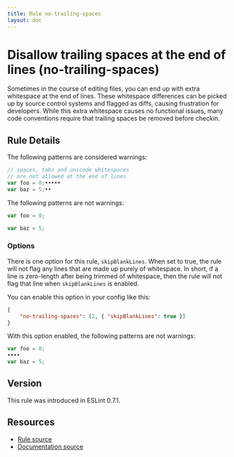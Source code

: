 ```yaml
---
title: Rule no-trailing-spaces
layout: doc
---
```

<!-- Note: No pull requests accepted for this file. See README.md in the root directory for details. -->
# Disallow trailing spaces at the end of lines (no-trailing-spaces)

Sometimes in the course of editing files, you can end up with extra whitespace at the end of lines. These whitespace differences can be picked up by source control systems and flagged as diffs, causing frustration for developers. While this extra whitespace causes no functional issues, many code conventions require that trailing spaces be removed before checkin.

## Rule Details

The following patterns are considered warnings:

```js
// spaces, tabs and unicode whitespaces
// are not allowed at the end of lines
var foo = 0;•••••
var baz = 5;••
```

The following patterns are not warnings:

```js
var foo = 0;

var baz = 5;
```

### Options

There is one option for this rule, `skipBlankLines`. When set to true, the rule will not flag any lines that are made up purely of whitespace. In short, if a line is zero-length after being trimmed of whitespace, then the rule will not flag that line when `skipBlankLines` is enabled.

You can enable this option in your config like this:

```json
{
    "no-trailing-spaces": [2, { "skipBlankLines": true }]
}
```

With this option enabled, the following patterns are not warnings:

```js
var foo = 0;
••••
var baz = 5;
```

## Version

This rule was introduced in ESLint 0.7.1.

## Resources

* [Rule source](https://github.com/eslint/eslint/tree/master/lib/rules/no-trailing-spaces.js)
* [Documentation source](https://github.com/eslint/eslint/tree/master/docs/rules/no-trailing-spaces.md)
